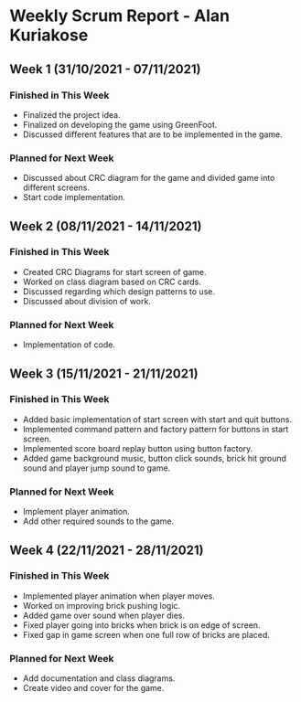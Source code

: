 # Weekly Scrum Report - Alan Kuriakose

## Week 1 (31/10/2021 - 07/11/2021)

### Finished in This Week
* Finalized the project idea.
* Finalized on developing the game using GreenFoot.
* Discussed different features that are to be implemented in the game.

### Planned for Next Week
* Discussed about CRC diagram for the game and divided game into different screens.
* Start code implementation.

## Week 2 (08/11/2021 - 14/11/2021)

### Finished in This Week
* Created CRC Diagrams for start screen of game.
* Worked on class diagram based on CRC cards.
* Discussed regarding which design patterns to use.
* Discussed about division of work.

### Planned for Next Week
* Implementation of code.

## Week 3 (15/11/2021 - 21/11/2021)

### Finished in This Week
* Added basic implementation of start screen with start and quit buttons.
* Implemented command pattern and factory pattern for buttons in start screen.
* Implemented score board replay button using button factory.
* Added game background music, button click sounds, brick hit ground sound and player jump sound to game.

### Planned for Next Week
* Implement player animation.
* Add other required sounds to the game.

## Week 4 (22/11/2021 - 28/11/2021)

### Finished in This Week
* Implemented player animation when player moves.
* Worked on improving brick pushing logic.
* Added game over sound when player dies.
* Fixed player going into bricks when brick is on edge of screen.
* Fixed gap in game screen when one full row of bricks are placed.

### Planned for Next Week
* Add documentation and class diagrams.
* Create video and cover for the game.
